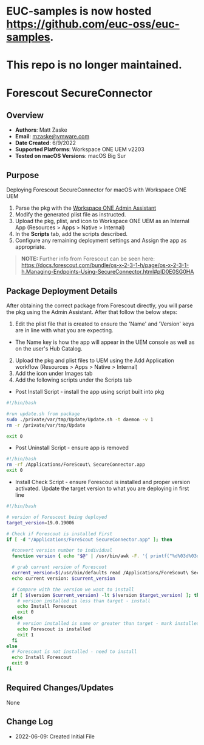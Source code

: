 # EUC-samples is now hosted https://github.com/euc-oss/euc-samples.
# This repo is no longer maintained.

# Forescout SecureConnector

## Overview

- **Authors**: Matt Zaske
- **Email**: mzaske@vmware.com
- **Date Created**: 6/9/2022
- **Supported Platforms**: Workspace ONE UEM v2203
- **Tested on macOS Versions**: macOS Big Sur

## Purpose

Deploying Forescout SecureConnector for macOS with Workspace ONE UEM

1) Parse the pkg with the [Workspace ONE Admin Assistant](https://awagent.com/AdminAssistant/VMwareAirWatchAdminAssistant.dmg)
2) Modify the generated plist file as instructed.
3) Upload the pkg, plist, and icon to Workspace ONE UEM as an Internal App (Resources > Apps > Native > Internal)
4) In the __Scripts__ tab, add the scripts described.
5) Configure any remaining deployment settings and Assign the app as appropriate.

  > **NOTE:** Further info from Forescout can be seen here: https://docs.forescout.com/bundle/os-x-2-3-1-h/page/os-x-2-3-1-h.Managing-Endpoints-Using-SecureConnector.html#pID0E0SG0HA

## Package Deployment Details

After obtaining the correct package from Forescout directly, you will parse the pkg using the Admin Assistant. After that follow the below steps:
1) Edit the plist file that is created to ensure the 'Name' and 'Version' keys are in line with what you are expecting.
  * The Name key is how the app will appear in the UEM console as well as on the user's Hub Catalog.
2) Upload the pkg and plist files to UEM using the Add Application workflow (Resources > Apps > Native > Internal)
3) Add the icon under Images tab
4) Add the following scripts under the Scripts tab
  * Post Install Script - install the app using script built into pkg
  ```BASH
  #!/bin/bash

  #run update.sh from package
  sudo ./private/var/tmp/Update/Update.sh -t daemon -v 1
  rm -r /private/var/tmp/Update

  exit 0
  ```
  * Post Uninstall Script - ensure app is removed
  ```BASH
  #!/bin/bash
  rm -rf /Applications/ForeScout\ SecureConnector.app
  exit 0
  ```
  * Install Check Script - ensure Forescout is installed and proper version activated. Update the target version to what you are deploying in first line
  ```BASH
  #!/bin/bash

  # version of Forescout being deployed
  target_version=19.0.19006

  # Check if Forescout is installed First
  if [ -d "/Applications/ForeScout SecureConnector.app" ]; then

    #convert version number to individual
    function version { echo "$@" | /usr/bin/awk -F. '{ printf("%d%03d%03d%03d\n", $1,$2,$3,$4); }'; }

    # grab current version of Forescout
    current_version=$(/usr/bin/defaults read /Applications/ForeScout\ SecureConnector.app/Contents/Info.plist CFBundleShortVersionString)
    echo current version: $current_version

    # Compare with the version we want to install
    if [ $(version $current_version) -lt $(version $target_version) ]; then
      # version installed is less than target - install
      echo Install Forescout
      exit 0
    else
      # version installed is same or greater than target - mark installed
      echo Forescout is installed
      exit 1
    fi
  else
    # Forescout is not installed - need to install
    echo Install Forescout
    exit 0
  fi
  ```

## Required Changes/Updates

None

## Change Log

- 2022-06-09: Created Initial File
